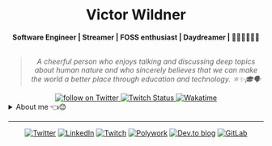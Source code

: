 

    
<h1 align="center"> Victor Wildner </h1>

    
<div align="center">
<b>Software Engineer | Streamer | FOSS enthusiast | Daydreamer | 🐍🦀🐧🏳️‍🏴🚩</b>
<br>
<br>

<blockquote>
    <p><i>
        A cheerful person who enjoys talking and discussing deep topics about human nature and who sincerely believes that we can make the world a better place through education and technology. ⚛✨🎓🗣️
    </i></p>
</blockquote>
</div>

<div align="center">
    <a href="https://twitter.com/intent/follow?screen_name=vcwild">
        <img src="https://img.shields.io/twitter/follow/vcwild?style=social&logo=twitter"
            alt="follow on Twitter">
    </a>
    <a href="https://www.twitch.tv/vcwild">
        <img src="https://img.shields.io/twitch/status/vcwild?style=social"
             alt="Twitch Status">
    </a>
    <a href="https://wakatime.com/@vcwild">
        <img src="https://wakatime.com/badge/user/70b4fcb6-ef30-442e-a3ba-7f6b57d6f7e4.svg?style=social"
             alt="Wakatime">
    </a>
</div>

<details closed>
<summary>About me 👈😊</summary>

---


<div align="right" style="margin:auto">
     <a href="https://github.com/vcwild">
        <img height="180em"
             src="https://github-readme-stats.vercel.app/api/top-langs/?username=vcwild&hide=html,jupyter%20notebook&langs_count=6&hide_border=true&layout=compact&show_icons=true&line_height=27&theme=transparent&title_color=4a86d1&custom_title=My%20favorite%20languages"
             alt="Most used languages"
             align="right">
    </a>
</div>


Hey there!! I am Victor, aka [**@vcwild**](https://twitter.com/vcwild) :wave:😊

I am pretty much a life long learner. I enjoy the idea of **Learning in Public** where I can share my thoughts and knowledge with other people through live coding, blogging, discussions, threading, and open source contributions.

I have experience with Dev-Ops, Data Science, Data Engineering, Systems Development, and Back-end web programming. My main knowledge in technologies are **Python**, **C/C++**, **Rust**, **Docker**, **Openshift**, **Kubernetes**. I am also comfortable using **Typescript**, **React**, **Elixir**, **Scala**, and **Java**.

<div align="right" style="margin:auto">
    <a href="https://wakatime.com/@vcwild">
        <img width="300em" src="https://github-readme-stats.vercel.app/api/wakatime?username=vcwild&theme=transparent&hide_border=true&hide=markdown,html&hide_title=true&line_height=50&langs_count=4&layout=default"
             alt="Wakatime stats" align="right" />
    </a>
</div>

My main abilities include designing pretty library APIs, applying software testing methodologies, API modeling following software design principles, and refactoring clunky code into nice abstractions. 

I am currently working as a _Quality Engineer_ for the [Red Hat Insights](https://www.redhat.com/en/technologies/management/insights) program. 
    
</details>

---

<div align="center">

[![Twitter](https://img.shields.io/badge/Twitter-%231DA1F2.svg?style=for-the-badge&logo=Twitter&logoColor=white)](https://twitter.com/vcwild)
[![LinkedIn](https://img.shields.io/badge/linkedin-%230077B5.svg?style=for-the-badge&logo=linkedin&logoColor=white)](https://www.linkedin.com/in/vcwild/)
[![Twitch](https://img.shields.io/badge/Twitch-%239146FF.svg?style=for-the-badge&logo=Twitch&logoColor=white)](https://www.twitch.tv/vcwild)
[![Polywork](https://img.shields.io/badge/Polywork-543DE0?style=for-the-badge&logo=polywork&logoColor=black)](https://www.polywork.com/vcwild)
[![Dev.to blog](https://img.shields.io/badge/dev.to-0A0A0A?style=for-the-badge&logo=dev.to&logoColor=white)](https://dev.to/vcwild)
[![GitLab](https://img.shields.io/badge/gitlab-%23181717.svg?style=for-the-badge&logo=gitlab&logoColor=white)](https://gitlab.com/vcwild)

</div>
